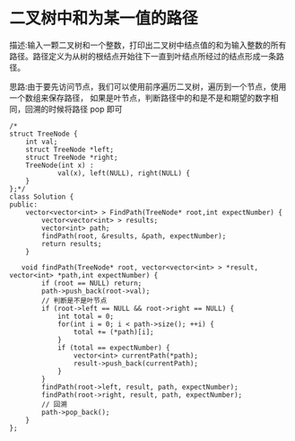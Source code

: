 # 二叉树中和为某一值的路径

描述:输入一颗二叉树和一个整数，打印出二叉树中结点值的和为输入整数的所有路径。路径定义为从树的根结点开始往下一直到叶结点所经过的结点形成一条路径。

思路:由于要先访问节点，我们可以使用前序遍历二叉树，遍历到一个节点，使用一个数组来保存路径，
    如果是叶节点，判断路径中的和是不是和期望的数字相同，回溯的时候将路径 pop 即可



```
/*
struct TreeNode {
	int val;
	struct TreeNode *left;
	struct TreeNode *right;
	TreeNode(int x) :
			val(x), left(NULL), right(NULL) {
	}
};*/
class Solution {
public:
    vector<vector<int> > FindPath(TreeNode* root,int expectNumber) {
        vector<vector<int> > results;
        vector<int> path;
        findPath(root, &results, &path, expectNumber);
        return results;
    }

   void findPath(TreeNode* root, vector<vector<int> > *result, vector<int> *path,int expectNumber) {
        if (root == NULL) return;
        path->push_back(root->val);
        // 判断是不是叶节点
        if (root->left == NULL && root->right == NULL) {
            int total = 0;
            for(int i = 0; i < path->size(); ++i) {
                total += (*path)[i];
            }
            if (total == expectNumber) {
                vector<int> currentPath(*path);
                result->push_back(currentPath);
            }
        } 
        findPath(root->left, result, path, expectNumber);
        findPath(root->right, result, path, expectNumber);
        // 回溯
        path->pop_back();
    }
};
```